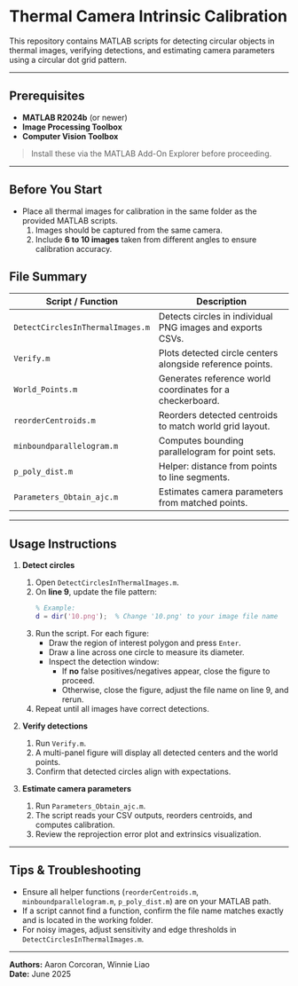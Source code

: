 # Thermal Camera Intrinsic Calibration

This repository contains MATLAB scripts for detecting circular objects in thermal images, verifying detections, and estimating camera parameters using a circular dot grid pattern.

---

## Prerequisites

- **MATLAB R2024b** (or newer)
- **Image Processing Toolbox**
- **Computer Vision Toolbox**

> Install these via the MATLAB Add-On Explorer before proceeding.

---

## Before You Start

- Place all thermal images for calibration in the same folder as the provided MATLAB scripts.
   1. Images should be captured from the same camera.
   2. Include **6 to 10 images** taken from different angles to ensure calibration accuracy.


## File Summary

| Script / Function                   | Description                                              |
|-------------------------------------|----------------------------------------------------------|
| `DetectCirclesInThermalImages.m`    | Detects circles in individual PNG images and exports CSVs. |
| `Verify.m`                          | Plots detected circle centers alongside reference points. |
| `World_Points.m`                    | Generates reference world coordinates for a checkerboard. |
| `reorderCentroids.m`                | Reorders detected centroids to match world grid layout.  |
| `minboundparallelogram.m`           | Computes bounding parallelogram for point sets.          |
| `p_poly_dist.m`                     | Helper: distance from points to line segments.           |
| `Parameters_Obtain_ajc.m`           | Estimates camera parameters from matched points.         |

---

## Usage Instructions

1. **Detect circles**
   1. Open `DetectCirclesInThermalImages.m`.
   2. On **line 9**, update the file pattern:
      ```matlab
      % Example:
      d = dir('10.png');  % Change '10.png' to your image file name
      ```
   3. Run the script. For each figure:
      - Draw the region of interest polygon and press `Enter`.
      - Draw a line across one circle to measure its diameter.
      - Inspect the detection window:
        - If **no** false positives/negatives appear, close the figure to proceed.
        - Otherwise, close the figure, adjust the file name on line 9, and rerun.
   4. Repeat until all images have correct detections.

2. **Verify detections**
   1. Run `Verify.m`.
   2. A multi-panel figure will display all detected centers and the world points.
   3. Confirm that detected circles align with expectations.

3. **Estimate camera parameters**
   1. Run `Parameters_Obtain_ajc.m`.
   2. The script reads your CSV outputs, reorders centroids, and computes calibration.
   3. Review the reprojection error plot and extrinsics visualization.

---

## Tips & Troubleshooting

- Ensure all helper functions (`reorderCentroids.m`, `minboundparallelogram.m`, `p_poly_dist.m`) are on your MATLAB path.
- If a script cannot find a function, confirm the file name matches exactly and is located in the working folder.
- For noisy images, adjust sensitivity and edge thresholds in `DetectCirclesInThermalImages.m`.

---
**Authors:** Aaron Corcoran, Winnie Liao   
**Date:** June 2025
